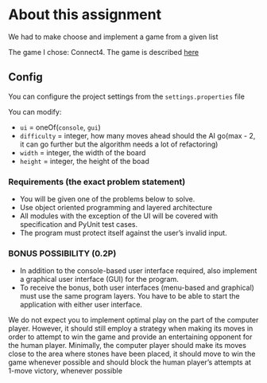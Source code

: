 # About this assignment
We had to make choose and implement a game from a given list

The game I chose: Connect4.
The game is described [here](https://en.wikipedia.org/wiki/Connect_Four)
## Config 
You can configure the project settings from the `settings.properties` file 

You can modify:
* `ui` = oneOf(`console`, `gui`)
* `difficulty` = integer, how many moves ahead should the AI go(max - 2, it can go further but the algorithm needs a lot of refactoring)
* `width` = integer, the width of the board
* `height` = integer, the height of the boad


### Requirements (the exact problem statement)
* You will be given one of the problems below to solve.
* Use object oriented programming and layered architecture
* All modules with the exception of the UI will be covered with specification and PyUnit test cases.
* The program must protect itself against the user’s invalid input.
### BONUS POSSIBILITY (0.2P)
* In addition to the console-based user interface required, also implement a graphical user interface
(GUI) for the program.
* To receive the bonus, both user interfaces (menu-based and graphical) must use the same program
layers. You have to be able to start the application with either user interface.

We do not expect you to implement optimal play on the part of the computer player. However, it
should still employ a strategy when making its moves in order to attempt to win the game and provide
an entertaining opponent for the human player. Minimally, the computer player should make its
moves close to the area where stones have been placed, it should move to win the game whenever
possible and should block the human player’s attempts at 1-move victory, whenever possible